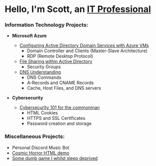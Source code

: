 <h1>Hello, I'm Scott, an <a href="https://linkedin.com/in/scott-garcia-calvillo-b28955265/">IT Professional</a></h1>

### Information Technology Projects:

- **Microsoft Azure**
  - [Configuring Active Directory Domain Services with Azure VMs](https://github.com/Cham0i/AD-creation-Azure)
    - Domain Controller and Clients (Master-Slave Architecture)
    - RDP (Remote Desktop Protocol)
  - [File Sharing within Active Directory](https://github.com/Cham0i/AD-File-Sharing)
    - Security Groups
  - [DNS Understanding](https://github.com/Cham0i/Understanding-DNS)
    - DNS Commands
    - A-Records and CNAME Records
    - Cache, Host Files, and DNS servers

- **Cybersecurity**
  - [Cybersecurity 101 for the commonman](https://github.com/Cham0i/Cybersec-101)
    - HTML Cookies
    - HTTPS and SSL Certificates
    - Password creation and storage

### Miscellaneous Projects:
- Personal Discord Music Bot
- [Cosmic Horror HTML demo](https://replit.com/@Cham0i/CS50xCourseWebsite?v=1)
- [Some dumb game I whilst sleep deprived](https://scratch.mit.edu/projects/783434344/)
